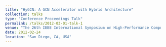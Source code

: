 ```yaml
---
title: "HyGCN: A GCN Accelerator with Hybrid Architecture"
collection: talks
type: "Conference Proceedings Talk"
permalink: /talks/2012-03-01-talk-1
venue: "The 26th IEEE International Symposium on High-Performance Computer Architecture (HPCA 2020)"
date: 2012-02-24
location: "San Diego, CA, USA"
---
```

